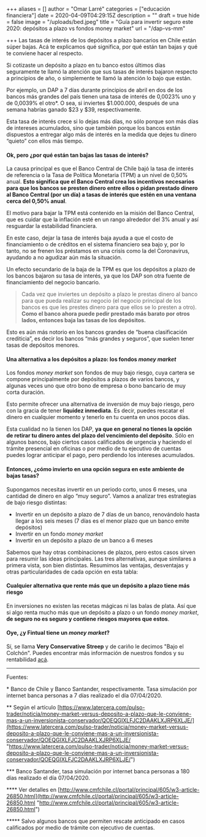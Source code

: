 +++
aliases = []
author = "Omar Larré"
categories = ["educación financiera"]
date = 2020-04-09T04:29:15Z
description = ""
draft = true
hide = false
image = "/uploads/bed.jpeg"
title = "Guía para invertir seguro este 2020: depósitos a plazo vs fondos money market"
url = "/dap-vs-mm"

+++
Las tasas de interés de los depósitos a plazo bancarios en Chile están súper bajas. Acá te explicamos qué significa, por qué están tan bajas y qué te conviene hacer al respecto.

  
Si cotizaste un depósito a plazo en tu banco estos últimos días seguramente te llamó la atención que sus tasas de interés bajaron respecto a principios de año, o simplemente te llamó la atención lo bajo que están. 

Por ejemplo, un DAP a 7 días durante principios de abril en dos de los bancos más grandes del país tienen una tasa de interés de 0,0023% uno y de 0,0039% el otro*. O sea, si inviertes $1.000.000, después de una semana habrías ganado $23 y $39, respectivamente.

Esta tasa de interés crece si lo dejas más días, no sólo porque son más días de intereses acumulados, sino que también porque los bancos están dispuestos a entregar algo más de interés en la medida que dejes tu dinero “quieto” con ellos más tiempo.

#### **Ok, pero ¿por qué están tan bajas las tasas de interés?**

La causa principal es que el Banco Central de Chile bajó la tasa de interés de referencia o la Tasa de Política Monetaria (TPM) a un nivel de 0,50% anual. **Esto significa que el Banco Central crea los incentivos necesarios para que los bancos se presten dinero entre ellos o pidan prestado dinero al Banco Central (por un día) a tasas de interés que estén en una ventana cerca del 0,50% anual**.

El motivo para bajar la TPM está contenido en la misión del Banco Central, que es cuidar que la inflación esté en un rango alrededor del 3% anual y así resguardar la estabilidad financiera. 

En este caso, dejar la tasa de interés baja ayuda a que el costo de financiamiento o de créditos en el sistema financiero sea bajo y, por lo tanto, no se frenen los préstamos en una crisis como la del Coronavirus, ayudando a no agudizar aún más la situación.

Un efecto secundario de la baja de la TPM es que los depósitos a plazo de los bancos bajaron su tasa de interés, ya que los DAP son otra fuente de financiamiento del negocio bancario.

> Cada vez que inviertes un depósito a plazo le prestas dinero al banco para que pueda realizar su negocio (el negocio principal de los bancos es que les prestes dinero para que ellos se lo presten a otro). **Como el banco ahora puede pedir prestado más barato por otros lados, entonces baja las tasas de los depósitos.** 

  
Esto es aún más notorio en los bancos grandes de “buena clasificación crediticia”, es decir los bancos “más grandes y seguros”, que suelen tener tasas de depósitos menores.

#### **Una alternativa a los depósitos a plazo: los fondos _money market_**

Los fondos _money market_ son fondos de muy bajo riesgo, cuya cartera se compone principalmente por depósitos a plazos de varios bancos, y algunas veces uno que otro bono de empresa o bono bancario de muy corta duración. 

Esto permite ofrecer una alternativa de inversión de muy bajo riesgo, pero con la gracia de tener **liquidez inmediata**. Es decir, puedes rescatar el dinero en cualquier momento y tenerlo en tu cuenta en unos pocos días. 

Esta cualidad no la tienen los DAP, **ya que en general no tienes la opción de retirar tu dinero antes del plazo del vencimiento del depósito**. Sólo en algunos bancos, bajo ciertos casos calificados de urgencia y haciendo el trámite presencial en oficinas o por medio de tu ejecutivo de cuentas puedes lograr anticipar el pago, pero perdiendo los intereses acumulados.

#### **Entonces, ¿cómo invierto en una opción segura en este ambiente de bajas tasas?**

Supongamos necesitas invertir en un periodo corto, unos 6 meses, una cantidad de dinero en algo “muy seguro”. Vamos a analizar tres estrategias de bajo riesgo distintas:

* Invertir en un depósito a plazo de 7 días de un banco, renovándolo hasta llegar a los seis meses (7 días es el menor plazo que un banco emite depósitos)
* Invertir en un fondo _money market_
* Invertir en un depósito a plazo de un banco a 6 meses

Sabemos que hay otras combinaciones de plazos, pero estos casos sirven para resumir las ideas principales. Las tres alternativas, aunque similares a primera vista, son bien distintas. Resumimos las ventajas, desventajas y otras particularidades de cada opción en esta tabla:

#### **Cualquier alternativa que rente más que un depósito a plazo tiene más riesgo**

En inversiones no existen las recetas mágicas ni las balas de plata. Así que si algo renta mucho más que un depósito a plazo o un fondo _money market_, **de seguro no es seguro y contiene riesgos mayores que estos**.

#### **Oye, ¿y Fintual tiene un _money market_?**

Sí, se llama **Very Conservative Streep** y de cariño le decimos "Bajo el Colchón". Puedes encontrar más información de nuestros fondos y su rentabilidad [acá](https://www.fintual-charts.oscarestay.dev/).

<hr>

Fuentes:

\* Banco de Chile y Banco Santander, respectivamente. Tasa simulación por internet banca personas a 7 días realizado el día 07/04/2020.

\** Según el artículo [https://www.latercera.com/pulso-trader/noticia/money-market-versus-deposito-a-plazo-que-le-conviene-mas-a-un-inversionista-conservador/QOEQGIXLFJC2DAAKLXJRP6XLJE/](https://www.latercera.com/pulso-trader/noticia/money-market-versus-deposito-a-plazo-que-le-conviene-mas-a-un-inversionista-conservador/QOEQGIXLFJC2DAAKLXJRP6XLJE/ "https://www.latercera.com/pulso-trader/noticia/money-market-versus-deposito-a-plazo-que-le-conviene-mas-a-un-inversionista-conservador/QOEQGIXLFJC2DAAKLXJRP6XLJE/")

\*** Banco Santander, tasa simulación por internet banca personas a 180 días realizado el día 07/04/2020.

\**** Ver detalles en [http://www.cmfchile.cl/portal/principal/605/w3-article-26850.html](http://www.cmfchile.cl/portal/principal/605/w3-article-26850.html "http://www.cmfchile.cl/portal/principal/605/w3-article-26850.html")

\***** Salvo algunos bancos que permiten rescate anticipado en casos calificados por medio de trámite con ejecutivo de cuentas.